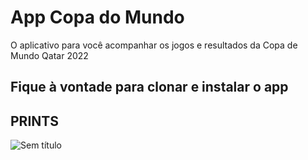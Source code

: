 # App Copa do Mundo

O aplicativo para você acompanhar os jogos e resultados da Copa de Mundo Qatar 2022

## Fique à vontade para clonar e instalar o app

## PRINTS
![Sem título](https://user-images.githubusercontent.com/18093955/189347177-9aca5490-e5da-4971-b77c-ecf4d69b3bbd.png)
